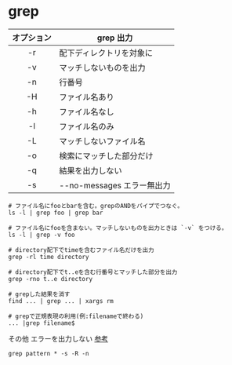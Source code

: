 # grep

| オプション | grep 出力                  |
| :--------: | -------------------------- |
|     -r     | 配下ディレクトリを対象に   |
|     -v     | マッチしないものを出力     |
|     -n     | 行番号                     |
|     -H     | ファイル名あり             |
|     -h     | ファイル名なし             |
|     -l     | ファイル名のみ             |
|     -L     | マッチしないファイル名     |
|     -o     | 検索にマッチした部分だけ   |
|     -q     | 結果を出力しない           |
|     -s     | --no-messages エラー無出力 |

```
# ファイル名にfooとbarを含む。grepのANDをパイプでつなぐ。
ls -l | grep foo | grep bar

# ファイル名にfooを含まない。マッチしないものを出力ときは `-v` をつける。
ls -l | grep -v foo

# directory配下でtimeを含むファイル名だけを出力
grep -rl time directory

# directory配下でt..eを含む行番号とマッチした部分を出力
grep -rno t..e directory

# grepした結果を消す
find ... | grep ... | xargs rm

# grepで正規表現の利用(例:filenameで終わる)
... |grep filename$
```

その他 エラーを出力しない
[参考](https://stackoverflow.com/questions/6426363/how-can-i-have-grep-not-print-out-no-such-file-or-directory-errors)

```
grep pattern * -s -R -n
```
